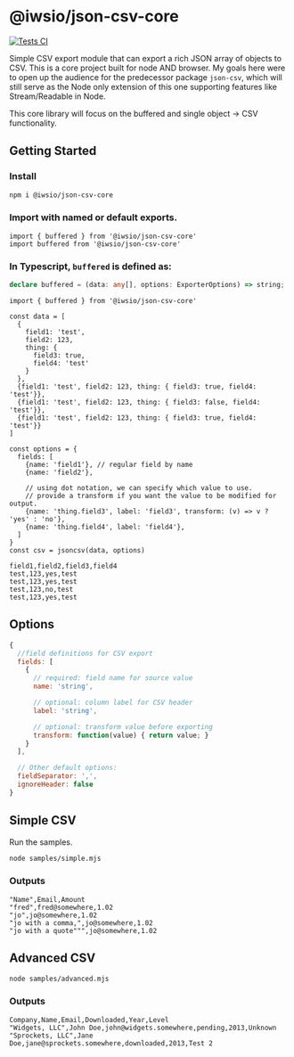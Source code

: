 # @iwsio/json-csv-core

[![Tests CI](https://github.com/IWSLLC/json-csv-core/actions/workflows/test.yaml/badge.svg)](https://github.com/IWSLLC/json-csv-core/actions/workflows/test.yaml)

Simple CSV export module that can export a rich JSON array of objects to CSV. 
This is a core project built for node AND browser. My goals here were to open up the audience for the predecessor package `json-csv`, which will still serve as the Node only extension of this one supporting features like Stream/Readable in Node.

This core library will focus on the buffered and single object -> CSV functionality.

## Getting Started

### Install
```bash
npm i @iwsio/json-csv-core
```

### Import with named or default exports.
```es6
import { buffered } from '@iwsio/json-csv-core'
import buffered from '@iwsio/json-csv-core'
```

### In Typescript, `buffered` is defined as:
```typescript
declare buffered = (data: any[], options: ExporterOptions) => string;
```

```es6
import { buffered } from '@iwsio/json-csv-core'

const data = [
  {
    field1: 'test',
    field2: 123,
    thing: {
      field3: true,
      field4: 'test'
    }
  },
  {field1: 'test', field2: 123, thing: { field3: true, field4: 'test'}},
  {field1: 'test', field2: 123, thing: { field3: false, field4: 'test'}},
  {field1: 'test', field2: 123, thing: { field3: true, field4: 'test'}}
]

const options = {
  fields: [
    {name: 'field1'}, // regular field by name
    {name: 'field2'},

    // using dot notation, we can specify which value to use.
    // provide a transform if you want the value to be modified for output.
    {name: 'thing.field3', label: 'field3', transform: (v) => v ? 'yes' : 'no'},
    {name: 'thing.field4', label: 'field4'},
  ]
}
const csv = jsoncsv(data, options)
```
```csv
field1,field2,field3,field4
test,123,yes,test
test,123,yes,test
test,123,no,test
test,123,yes,test
```

## Options
```js
{
  //field definitions for CSV export
  fields: [
    {
      // required: field name for source value
      name: 'string',

      // optional: column label for CSV header
      label: 'string',

      // optional: transform value before exporting
      transform: function(value) { return value; }
    }
  ],

  // Other default options:
  fieldSeparator: ',',
  ignoreHeader: false
}
```

## Simple CSV
Run the samples.

```bash
node samples/simple.mjs
```
### Outputs

```csv
"Name",Email,Amount
"fred",fred@somewhere,1.02
"jo",jo@somewhere,1.02
"jo with a comma,",jo@somewhere,1.02
"jo with a quote""",jo@somewhere,1.02
```

## Advanced CSV
```bash
node samples/advanced.mjs
```

### Outputs
```csv
Company,Name,Email,Downloaded,Year,Level
"Widgets, LLC",John Doe,john@widgets.somewhere,pending,2013,Unknown
"Sprockets, LLC",Jane Doe,jane@sprockets.somewhere,downloaded,2013,Test 2
```